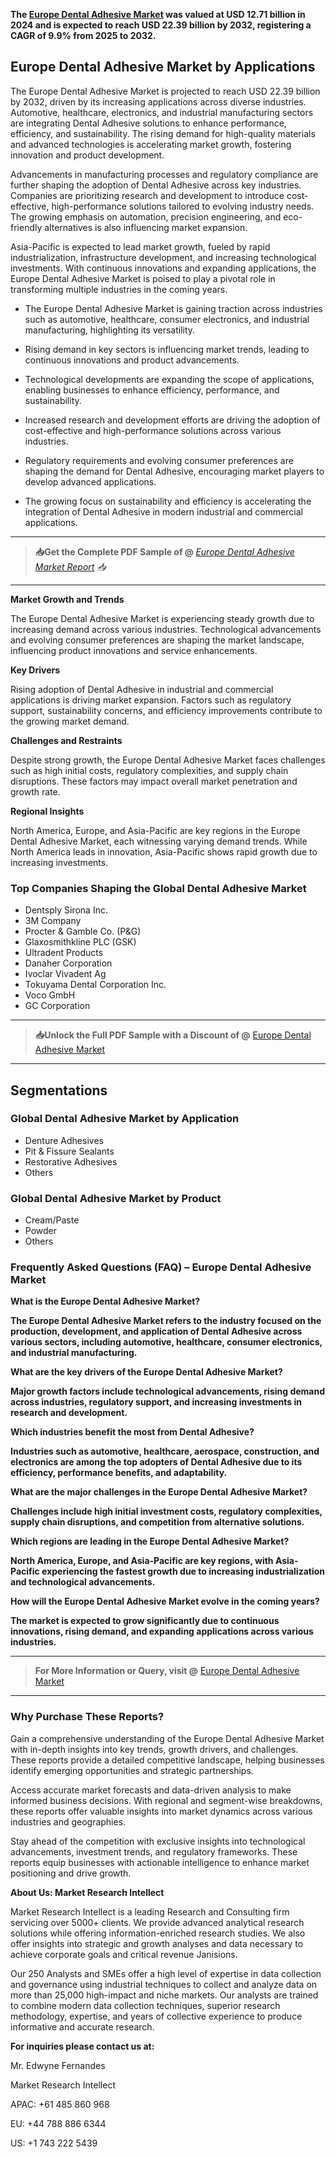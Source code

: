 <p><strong>The <a href="https://www.marketresearchintellect.com/download-sample/?rid=179536&amp;utm_source=Pulse-April-Europe&amp;utm_medium=852">Europe Dental Adhesive Market</a> was valued at USD 12.71 billion in 2024 and is expected to reach USD 22.39 billion by 2032, registering a CAGR of 9.9% from 2025 to 2032.</strong></p><h2>Europe Dental Adhesive Market by Applications&nbsp;</h2><p><p>The Europe Dental Adhesive Market is projected to reach USD 22.39 billion by 2032, driven by its increasing applications across diverse industries. Automotive, healthcare, electronics, and industrial manufacturing sectors are integrating Dental Adhesive solutions to enhance performance, efficiency, and sustainability. The rising demand for high-quality materials and advanced technologies is accelerating market growth, fostering innovation and product development.</p><p>Advancements in manufacturing processes and regulatory compliance are further shaping the adoption of Dental Adhesive across key industries. Companies are prioritizing research and development to introduce cost-effective, high-performance solutions tailored to evolving industry needs. The growing emphasis on automation, precision engineering, and eco-friendly alternatives is also influencing market expansion.</p><p>Asia-Pacific is expected to lead market growth, fueled by rapid industrialization, infrastructure development, and increasing technological investments. With continuous innovations and expanding applications, the Europe Dental Adhesive Market is poised to play a pivotal role in transforming multiple industries in the coming years.</p></p><ul><li><p>The Europe Dental Adhesive Market is gaining traction across industries such as automotive, healthcare, consumer electronics, and industrial manufacturing, highlighting its versatility.</p></li><li><p>Rising demand in key sectors is influencing market trends, leading to continuous innovations and product advancements.</p></li><li><p>Technological developments are expanding the scope of applications, enabling businesses to enhance efficiency, performance, and sustainability.</p></li><li><p>Increased research and development efforts are driving the adoption of cost-effective and high-performance solutions across various industries.</p></li><li><p>Regulatory requirements and evolving consumer preferences are shaping the demand for Dental Adhesive, encouraging market players to develop advanced applications.</p></li><li><p>The growing focus on sustainability and efficiency is accelerating the integration of Dental Adhesive in modern industrial and commercial applications.</p></li></ul><hr /><blockquote><p><strong><span class="font-[700]">📥Get the Complete PDF Sample of @ </span></strong><em><span class="font-[700]"><a href="https://www.marketresearchintellect.com/download-sample/?rid=179536&amp;utm_source=Pulse-April-Europe&amp;utm_medium=852" target="_blank" data-tracking-control-name="article-ssr-frontend-pulse_little-text-block" data-tracking-will-navigate="" data-test-link="">Europe Dental Adhesive Market Report</a>&nbsp;📥</span></em></p></blockquote><hr /><p class="" data-start="77" data-end="360"><strong data-start="77" data-end="105">Market Growth and Trends</strong></p><p class="" data-start="77" data-end="360">The Europe Dental Adhesive Market is experiencing steady growth due to increasing demand across various industries. Technological advancements and evolving consumer preferences are shaping the market landscape, influencing product innovations and service enhancements.</p><p class="" data-start="362" data-end="606"><strong data-start="362" data-end="377">Key Drivers</strong></p><p class="" data-start="362" data-end="606">Rising adoption of Dental Adhesive in industrial and commercial applications is driving market expansion. Factors such as regulatory support, sustainability concerns, and efficiency improvements contribute to the growing market demand.</p><p class="" data-start="608" data-end="849"><strong data-start="608" data-end="637">Challenges and Restraints</strong></p><p class="" data-start="608" data-end="849">Despite strong growth, the Europe Dental Adhesive Market faces challenges such as high initial costs, regulatory complexities, and supply chain disruptions. These factors may impact overall market penetration and growth rate.</p><p class="" data-start="851" data-end="1095"><strong data-start="851" data-end="872">Regional Insights</strong></p><p class="" data-start="851" data-end="1095">North America, Europe, and Asia-Pacific are key regions in the Europe Dental Adhesive Market, each witnessing varying demand trends. While North America leads in innovation, Asia-Pacific shows rapid growth due to increasing investments.</p><p><h3>Top Companies Shaping the Global Dental Adhesive Market </h3><ul><li>Dentsply Sirona Inc.</li><li>3M Company</li><li>Procter & Gamble Co. (P&G)</li><li>Glaxosmithkline PLC (GSK)</li><li>Ultradent Products</li><li>Danaher Corporation</li><li>Ivoclar Vivadent Ag</li><li>Tokuyama Dental Corporation Inc.</li><li>Voco GmbH</li><li>GC Corporation</li></ul></p><hr /><blockquote><p><strong>📥Unlock the Full PDF Sample with a Discount of @</strong> <a href="https://www.marketresearchintellect.com/ask-for-discount/?rid=179536&amp;utm_source=Pulse-April-Europe&amp;utm_medium=852">Europe Dental Adhesive Market</a></p></blockquote><hr /><p><h2>Segmentations</h2><h3>Global Dental Adhesive Market by Application</h3><ul><li>Denture Adhesives</li><li>Pit & Fissure Sealants</li><li>Restorative Adhesives</li><li>Others</li></ul><h3>Global Dental Adhesive Market by Product</h3><ul><li>Cream/Paste</li><li>Powder</li><li>Others</li></ul></p><h3><strong>Frequently Asked Questions (FAQ) &ndash; Europe Dental Adhesive Market</strong></h3><p><strong>What is the Europe Dental Adhesive Market?</strong></p><p><strong>The Europe Dental Adhesive Market refers to the industry focused on the production, development, and application of Dental Adhesive across various sectors, including automotive, healthcare, consumer electronics, and industrial manufacturing.</strong></p><p><strong>What are the key drivers of the Europe Dental Adhesive Market?</strong></p><p><strong>Major growth factors include technological advancements, rising demand across industries, regulatory support, and increasing investments in research and development.</strong></p><p><strong>Which industries benefit the most from Dental Adhesive?</strong></p><p><strong>Industries such as automotive, healthcare, aerospace, construction, and electronics are among the top adopters of Dental Adhesive due to its efficiency, performance benefits, and adaptability.</strong></p><p><strong>What are the major challenges in the Europe Dental Adhesive Market?</strong></p><p><strong>Challenges include high initial investment costs, regulatory complexities, supply chain disruptions, and competition from alternative solutions.</strong></p><p><strong>Which regions are leading in the Europe Dental Adhesive Market?</strong></p><p><strong>North America, Europe, and Asia-Pacific are key regions, with Asia-Pacific experiencing the fastest growth due to increasing industrialization and technological advancements.</strong></p><p><strong>How will the Europe Dental Adhesive Market evolve in the coming years?</strong></p><p><strong>The market is expected to grow significantly due to continuous innovations, rising demand, and expanding applications across various industries.</strong></p><hr /><blockquote><p><span class="font-[700]"><strong>For More Information or Query, visit&nbsp;@</strong>&nbsp;</span><span class="font-[700]"><a href="https://www.marketresearchintellect.com/product/global-dental-adhesive-market-size-forecast/?utm_source=Linkedin&utm_medium=852" target="_blank" data-tracking-control-name="article-ssr-frontend-pulse_little-text-block" data-tracking-will-navigate="" data-test-link="">Europe Dental Adhesive Market</a></span></p></blockquote><hr /><h3><strong data-start="0" data-end="31">Why Purchase These Reports?</strong></h3><p class="" data-start="35" data-end="297">Gain a comprehensive understanding of the Europe Dental Adhesive Market with in-depth insights into key trends, growth drivers, and challenges. These reports provide a detailed competitive landscape, helping businesses identify emerging opportunities and strategic partnerships.</p><p class="" data-start="299" data-end="540">Access accurate market forecasts and data-driven analysis to make informed business decisions. With regional and segment-wise breakdowns, these reports offer valuable insights into market dynamics across various industries and geographies.</p><p class="" data-start="542" data-end="784">Stay ahead of the competition with exclusive insights into technological advancements, investment trends, and regulatory frameworks. These reports equip businesses with actionable intelligence to enhance market positioning and drive growth.</p><p><strong><span class="font-[700]">About Us: Market Research Intellect</span></strong></p><p><span class="">Market Research Intellect is a leading Research and Consulting firm servicing over 5000+ clients. We provide advanced analytical research solutions while offering information-enriched research studies.&nbsp;</span>We also offer insights into strategic and growth analyses and data necessary to achieve corporate goals and critical revenue Janisions.</p><p><span class="">Our 250 Analysts and SMEs offer a high level of expertise in data collection and governance using industrial techniques to collect and analyze data on more than 25,000 high-impact and niche markets. Our analysts are trained to combine modern data collection techniques, superior research methodology, expertise, and years of collective experience to produce informative and accurate research.</span></p><p><strong>For inquiries please contact us at:</strong></p><p>Mr. Edwyne Fernandes</p><p>Market Research Intellect</p><p>APAC: +61 485 860 968</p><p>EU: +44 788 886 6344</p><p>US: +1 743 222 5439</p>